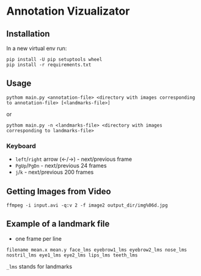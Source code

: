 # Annotation Vizualizator


## Installation

In a new virtual env run:

```
pip install -U pip setuptools wheel
pip install -r requirements.txt
```


## Usage

`pythom main.py <annotation-file> <directory with images corresponding to annotation-file> [<landmarks-file>]`

or

`pythom main.py -n <landmarks-file> <directory with images corresponding to landmarks-file>`


### Keyboard

- `left`/`right` arrow (&larr;/&rarr;) - next/previous frame
- `PgUp`/`PgDn` - next/previous 24 frames
- `j`/`k` - next/previous 200 frames


## Getting Images from Video

```
ffmpeg -i input.avi -q:v 2 -f image2 output_dir/img%06d.jpg
```

## Example of a landmark file

- one frame per line

```
filename mean.x mean.y face_lms eyebrow1_lms eyebrow2_lms nose_lms nostril_lms eye1_lms eye2_lms lips_lms teeth_lms 
```

`_lms` stands for landmarks

